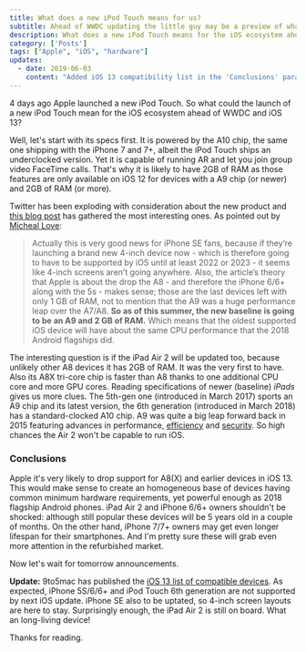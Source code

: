 ```yaml
---
title: What does a new iPod Touch means for us?
subtitle: Ahead of WWDC updating the little guy may be a preview of what's next
description: What does a new iPod Touch means for the iOS ecosystem ahead of tomorrow WWDC
category: ['Posts']
tags: ["Apple", "iOS", "hardware"]
updates:
  - date: 2019-06-03
    content: "Added iOS 13 compatibility list in the 'Conclusions' paragraph"
---
```


4 days ago Apple launched a new iPod Touch. So what could the launch of a new iPod Touch mean for the iOS ecosystem ahead of WWDC and iOS 13?

Well, let's start with its specs first. It is powered by the A10 chip, the same one shipping with the iPhone 7 and 7+, albeit the iPod Touch ships an underclocked version. Yet it is capable of running AR and let you join group video FaceTime calls. That's why it is likely to have 2GB of RAM as those features are only available on iOS 12 for devices with a A9 chip (or newer) and 2GB of RAM (or more).

Twitter has been exploding with consideration about the new product and [this blog post](https://mjtsai.com/blog/2019/05/28/ipod-touch-7th-generation/) has gathered the most interesting ones.
As pointed out by [Micheal Love](https://twitter.com/elkmovie/status/1133373466936324096):
> Actually this is very good news for iPhone SE fans, because if they’re launching a brand new 4-inch device now - which is therefore going to have to be supported by iOS until at least 2022 or 2023 - it seems like 4-inch screens aren’t going anywhere.
> Also, the article’s theory that Apple is about the drop the A8 - and therefore the iPhone 6/6+ along with the 5s - makes sense; those are the last devices left with only 1 GB of RAM, not to mention that the A9 was a huge performance leap over the A7/A8.
> **So as of this summer, the new baseline is going to be an A9 and 2 GB of RAM.** Which means that the oldest supported iOS device will have about the same CPU performance that the 2018 Android flagships did.

The interesting question is if the iPad Air 2 will be updated too, because unlikely other A8 devices it has 2GB of RAM. It was the very first to have. Also its A8X tri-core chip is faster than A8 thanks to one additional CPU core and more GPU cores.
Reading specifications of newer (baseline) *iPads* gives us more clues. The 5th-gen one (introduced in March 2017) sports an A9 chip and its latest version, the 6th generation (introduced in March 2018) has a standard-clocked A10 chip.
A9 was quite a big leap forward back in 2015 featuring advances in performance, [efficiency](https://www.tomshardware.com/reviews/apple-iphone-6s-6s-plus,4437-6.html) and [security](https://raw.githubusercontent.com/0xmachos/iOS-Security-Guides/master/iOS_Security_Guide_Jan18.pdf). So high chances the Air 2 won't be capable to run iOS.

### Conclusions

Apple it's very likely to drop support for A8(X) and earlier devices in iOS 13. This would make sense to create an homogeneous base of devices having common minimum hardware requirements, yet powerful enough as 2018 flagship Android phones. iPad Air 2 and iPhone 6/6+ owners shouldn't be shocked: although still popular these devices will be 5 years old in a couple of months. On the other hand, iPhone 7/7+ owners may get even longer lifespan for their smartphones. And I'm pretty sure these will grab even more attention in the refurbished market.

Now let's wait for tomorrow announcements.

**Update:** 9to5mac has published the [iOS 13 list of compatible devices](https://9to5mac.com/2019/06/03/iphone-ipad-ios-13-compatibility/). As expected, iPhone 5S/6/6+ and iPod Touch 6th generation are not supported by next iOS update. iPhone SE also to be uptated, so 4-inch screen layouts are here to stay. Surprisingly enough, the iPad Air 2 is still on board. What an long-living device!

Thanks for reading.
